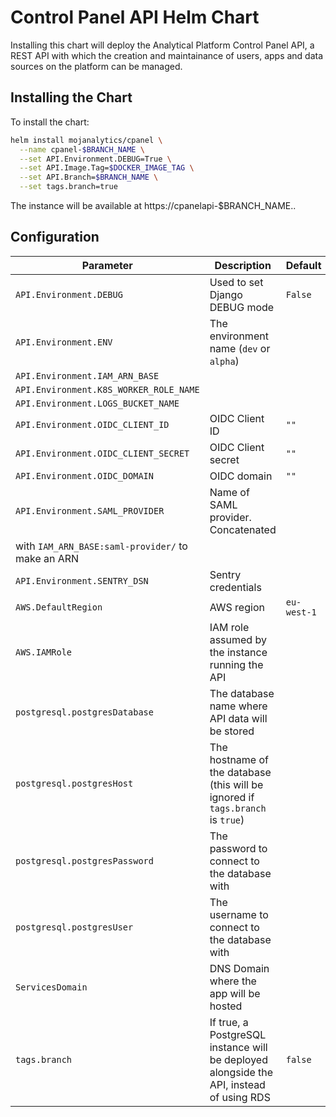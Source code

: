 # Control Panel API Helm Chart

Installing this chart will deploy the Analytical Platform Control Panel API, a
REST API with which the creation and maintainance of users, apps and data
sources on the platform can be managed.


## Installing the Chart

To install the chart:

```bash
helm install mojanalytics/cpanel \
  --name cpanel-$BRANCH_NAME \
  --set API.Environment.DEBUG=True \
  --set API.Image.Tag=$DOCKER_IMAGE_TAG \
  --set API.Branch=$BRANCH_NAME \
  --set tags.branch=true
```

The instance will be available at https://cpanelapi-$BRANCH_NAME.<ServicesDomain>.


## Configuration

| Parameter  | Description     | Default |
| ---------- | --------------- | ------- |
| `API.Environment.DEBUG` | Used to set Django DEBUG mode | `False` |
| `API.Environment.ENV` | The environment name (`dev` or `alpha`) | |
| `API.Environment.IAM_ARN_BASE` | | |
| `API.Environment.K8S_WORKER_ROLE_NAME` | | |
| `API.Environment.LOGS_BUCKET_NAME` | | |
| `API.Environment.OIDC_CLIENT_ID` | OIDC Client ID | `""` |
| `API.Environment.OIDC_CLIENT_SECRET` | OIDC Client secret | `""` |
| `API.Environment.OIDC_DOMAIN` | OIDC domain | `""` |
| `API.Environment.SAML_PROVIDER` | Name of SAML provider. Concatenated
with `IAM_ARN_BASE:saml-provider/` to make an ARN | |
| `API.Environment.SENTRY_DSN` | Sentry credentials | |
| `AWS.DefaultRegion` | AWS region | `eu-west-1` |
| `AWS.IAMRole` | IAM role assumed by the instance running the API | |
| `postgresql.postgresDatabase` | The database name where API data will be stored | |
| `postgresql.postgresHost` | The hostname of the database (this will be ignored if `tags.branch` is `true`) | |
| `postgresql.postgresPassword` | The password to connect to the database with | |
| `postgresql.postgresUser` | The username to connect to the database with | |
| `ServicesDomain` | DNS Domain where the app will be hosted | |
| `tags.branch` | If true, a PostgreSQL instance will be deployed alongside the API, instead of using RDS | `false` |

